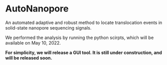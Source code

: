 # AutoNanopore
An automated adaptive and robust method to locate translocation events in solid-state nanopore sequencing signals.

We performed the analysis by running the python scirpts, which will be available on May 10, 2022.

**For simplicity, we will release a GUI tool. It is still under construction, and will be released soon.**
